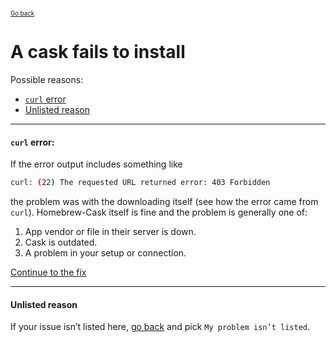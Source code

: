 <sup><sub>[Go back](../../README.md#reporting-bugs)</sup></sub>

# A cask fails to install

Possible reasons:

* [`curl` error](#curl-error)
* [Unlisted reason](#unlisted-reason)

---

#### `curl` error:

If the error output includes something like

```bash
curl: (22) The requested URL returned error: 403 Forbidden
```

the problem was with the downloading itself (see how the error came from `curl`). Homebrew-Cask itself is fine and the problem is generally one of:

1. App vendor or file in their server is down.
2. Cask is outdated.
3. A problem in your setup or connection.

[Continue to the fix](curl_error_fix_curlrc.md)

---

#### Unlisted reason

If your issue isn’t listed here, [go back](../../README.md#reporting-bugs) and pick `My problem isn’t listed`.
